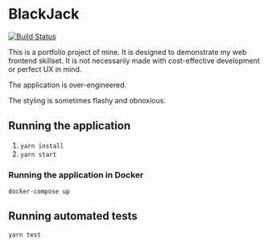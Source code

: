 # BlackJack

[![Build Status](https://travis-ci.org/CalMlynarczyk/BlackJack.svg?branch=master)](https://travis-ci.org/CalMlynarczyk/BlackJack)

This is a portfolio project of mine. It is designed to demonstrate my
web frontend skillset. It is not necessarily made with cost-effective
development or perfect UX in mind.

The application is over-engineered.

The styling is sometimes flashy and obnoxious.

## Running the application

1. `yarn install`
2. `yarn start`

### Running the application in Docker

`docker-compose up`

## Running automated tests

`yarn test`
